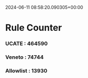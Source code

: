 2024-06-11 08:58:20.090305+00:00
# Rule Counter 
 ### UCATE : 464590

 ### Veneto : 74744

 ### Allowlist : 13930